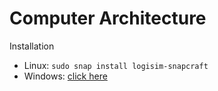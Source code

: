 # Computer Architecture
Installation 
- Linux: `sudo snap install logisim-snapcraft`
- Windows: [click here](https://github.com/RanitPradhan/Academics/blob/master/Logisim/logisim-win-2.7.1.exe)
